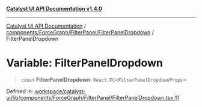 [**Catalyst UI API Documentation v1.4.0**](../../../../../README.md)

---

[Catalyst UI API Documentation](../../../../../README.md) / [components/ForceGraph/FilterPanel/FilterPanelDropdown](../README.md) / FilterPanelDropdown

# Variable: FilterPanelDropdown

> `const` **FilterPanelDropdown**: `React.FC`\<`FilterPanelDropdownProps`\>

Defined in: [workspace/catalyst-ui/lib/components/ForceGraph/FilterPanel/FilterPanelDropdown.tsx:11](https://github.com/TheBranchDriftCatalyst/catalyst-ui/blob/main/lib/components/ForceGraph/FilterPanel/FilterPanelDropdown.tsx#L11)
